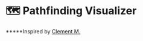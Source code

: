 # 🗺 Pathfinding Visualizer

*****Inspired by [Clement M.](https://www.youtube.com/watch?v=msttfIHHkak&t=654s)
